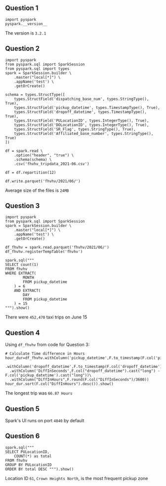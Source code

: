 ## Question 1
```
import pyspark
pyspark.__version__
```
The version is `3.2.1`

## Question 2
```
import pyspark
from pyspark.sql import SparkSession
from pyspark.sql import types
spark = SparkSession.builder \
    .master("local[*]") \
    .appName('test') \
    .getOrCreate()

schema = types.StructType([
    types.StructField('dispatching_base_num', types.StringType(), True),
    types.StructField('pickup_datetime', types.TimestampType(), True),
    types.StructField('dropoff_datetime', types.TimestampType(), True),
    types.StructField('PULocationID', types.IntegerType(), True),
    types.StructField('DOLocationID', types.IntegerType(), True),
    types.StructField('SR_Flag', types.StringType(), True),
    types.StructField('Affiliated_base_number', types.StringType(), True)
])

df = spark.read \
    .option("header", "true") \
    .schema(schema) \
    .csv('fhvhv_tripdata_2021-06.csv')

df = df.repartition(12)

df.write.parquet('fhvhv/2021/06/')
```
Average size of the files is `24MB`

## Question 3
```
import pyspark
from pyspark.sql import SparkSession
spark = SparkSession.builder \
    .master("local[*]") \
    .appName('test') \
    .getOrCreate()

df_fhvhv = spark.read.parquet('fhvhv/2021/06/')
df_fhvhv.registerTempTable('fhvhv')

spark.sql("""
SELECT count(1)
FROM fhvhv
WHERE EXTRACT(
        MONTH
        FROM pickup_datetime
    ) = 6
    AND EXTRACT(
        DAY
        FROM pickup_datetime
    ) = 15
""").show()
```
There were `452,470` taxi trips on June 15

## Question 4
Using `df_fhvhv` from code for Question 3:  
```
# Calculate Time difference in Hours
hour_dur=df_fhvhv.withColumn('pickup_datetime',F.to_timestamp(F.col('pickup_datetime')))\
  .withColumn('dropoff_datetime',F.to_timestamp(F.col('dropoff_datetime')))\
  .withColumn('DiffInSeconds',F.col("dropoff_datetime").cast("long") - F.col('pickup_datetime').cast("long"))\
  .withColumn("DiffInHours",F.round(F.col("DiffInSeconds")/3600))
hour_dur.sort(F.col("DiffInHours").desc()).show()
```
The longest trip was `66.87 Hours`

## Question 5
Spark's UI runs on port `4040` by default

## Question 6
```
spark.sql("""
SELECT PULocationID,
    COUNT(*) as total
FROM fhvhv
GROUP BY PULocationID
ORDER BY total DESC """).show()
```
Location ID `61`, `Crown Heights North`, is the most frequent pickup zone